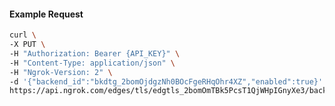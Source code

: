 <!-- Code generated for API Clients. DO NOT EDIT. -->

#### Example Request

```bash
curl \
-X PUT \
-H "Authorization: Bearer {API_KEY}" \
-H "Content-Type: application/json" \
-H "Ngrok-Version: 2" \
-d '{"backend_id":"bkdtg_2bomOjdgzNh0BOcFgeRHqOhr4XZ","enabled":true}' \
https://api.ngrok.com/edges/tls/edgtls_2bomOmTBk5PcsT1QjWHpIGnyXe3/backend
```

